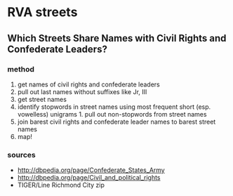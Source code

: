 # RVA streets
## Which Streets Share Names with Civil Rights and Confederate Leaders?

### method

1. get names of civil rights and confederate leaders
  1. pull out last names without suffixes like Jr, III
1. get street names
  1. identify stopwords in street names using most frequent short (esp. vowelless) unigrams
    1. pull out non-stopwords from street names
1. join barest civil rights and confederate leader names to barest street names
1. map!

### sources
* http://dbpedia.org/page/Confederate_States_Army
* http://dbpedia.org/page/Civil_and_political_rights
* TIGER/Line Richmond City zip
